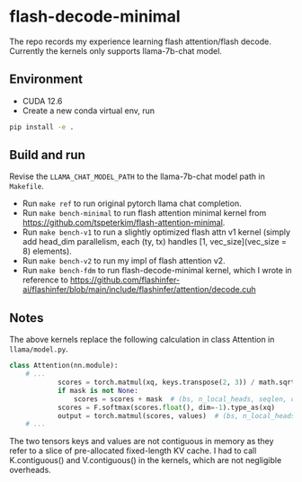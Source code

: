 # flash-decode-minimal
The repo records my experience learning flash attention/flash decode.
Currently the kernels only supports llama-7b-chat model.

## Environment
- CUDA 12.6
- Create a new conda virtual env, run 
```bash
pip install -e .
```
## Build and run
Revise the `LLAMA_CHAT_MODEL_PATH` to the llama-7b-chat model path in `Makefile`.
- Run `make ref` to run original pytorch llama chat completion.
- Run `make bench-minimal` to run flash attention minimal kernel from https://github.com/tspeterkim/flash-attention-minimal.
- Run `make bench-v1` to run a slightly optimized flash attn v1 kernel (simply add head_dim parallelism, each (ty, tx) handles [1, vec_size](vec_size = 8) elements).
- Run `make bench-v2` to run my impl of flash attention v2.
- Run `make bench-fdm` to run flash-decode-minimal kernel, which I wrote in reference to https://github.com/flashinfer-ai/flashinfer/blob/main/include/flashinfer/attention/decode.cuh

## Notes

The above kernels replace the following calculation in class Attention in `llama/model.py`. 
```python
class Attention(nn.module):
    # ... 
            scores = torch.matmul(xq, keys.transpose(2, 3)) / math.sqrt(self.head_dim)
            if mask is not None:
                scores = scores + mask  # (bs, n_local_heads, seqlen, cache_len + seqlen)
            scores = F.softmax(scores.float(), dim=-1).type_as(xq)
            output = torch.matmul(scores, values)  # (bs, n_local_heads, seqlen, head_dim)
    # ...
```
The two tensors keys and values are not contiguous in memory as they refer to a slice of pre-allocated fixed-length KV cache. I had to call K.contiguous() and V.contiguous() in the kernels, which are not negligible overheads.